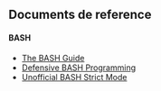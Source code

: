 ## Documents de reference

#### BASH

* [The BASH Guide](http://guide.bash.academy/)
* [Defensive BASH Programming](http://www.kfirlavi.com/blog/2012/11/14/defensive-bash-programming)
* [Unofficial BASH Strict Mode](http://redsymbol.net/articles/unofficial-bash-strict-mode/)
